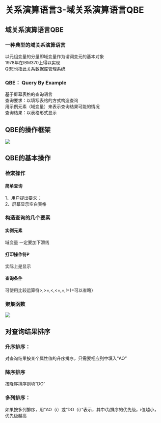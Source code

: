 # 关系演算语言3-域关系演算语言QBE

## 域关系演算语言QBE ##
### 一种典型的域关系演算语言 ###
以元组变量的分量即域变量作为谓词变元的基本对象
<br> 1978年在IBM370上得以实现
<br> QBE也指此关系数据库管理系统
### QBE： Query By Example ###
基于屏幕表格的查询语言
<br> 查询要求：以填写表格的方式构造查询
<br> 用示例元素（域变量）来表示查询结果可能的情况
<br>查询结果：以表格形式显示
## QBE的操作框架 ##
![](http://i.imgur.com/maKIF4t.jpg)
## QBE的基本操作 ##
### 检索操作 ###
#### 简单查询 ####
1、用户提出要求；
<br>2、屏幕显示空白表格
### 构造查询的几个要素 ###
#### 实例元素 ####
域变量 一定要加下滑线
#### 打印操作符P ####
实际上是显示
#### 查询条件 ####
可使用比较运算符>,>=,<,<=,=,!=(=可以省略）
### 聚集函数 ###
![](http://i.imgur.com/v27QekM.jpg)
## 对查询结果排序 ##
### 升序排序： ###
对查询结果按某个属性值的升序排序，只需要相应列中填入“AO”
### 降序排序 ###
按降序排序则填“DO“
### 多列排序： ###
如果按多列排序，用”AO（i）或“DO（i）”表示，其中i为排序的优先级，i值越小，优先级越高
